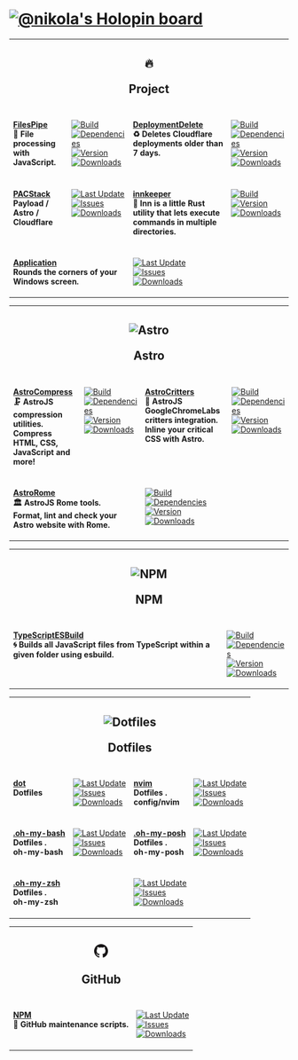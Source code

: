 <h1><a href=https://holopin.io/@nikola target=_blank><img alt="@nikola's Holopin board" src="https://holopin.io/api/user/board?user=nikola"></a></h1><table><tr><td colspan=4><center><h2 align=center>🔥<p>Project</p></h2></center></td></tr><tr><td colspan=1 valign=top><br><a href=https://github.com/NikolaRHristov/FilesPipe target=_blank><b>FilesPipe</b></a><br><b>🧪 File processing with JavaScript.<br/></b><br></td><td colspan=1 valign=top><br><a href=https://github.com/NikolaRHristov/FilesPipe/actions/workflows/Node.yml target=_blank><picture><source media="(prefers-color-scheme: dark)" srcset="https://img.shields.io/github/actions/workflow/status/NikolaRHristov/FilesPipe/Node.yml?branch=main&#38;label=Build&#38;logo=node.js&#38;color=black&#38;labelColor=black&#38;logoColor=white&#38;logoWidth=0"><source media="(prefers-color-scheme: light)" srcset="https://img.shields.io/github/actions/workflow/status/NikolaRHristov/FilesPipe/Node.yml?branch=main&#38;label=Build&#38;logo=node.js&#38;color=white&#38;labelColor=white&#38;logoColor=black&#38;logoWidth=0"><img alt=Build src="https://img.shields.io/github/actions/workflow/status/NikolaRHristov/FilesPipe/Node.yml?branch=main&#38;label=Build&#38;logo=node.js&#38;color=black&#38;labelColor=black&#38;logoColor=white&#38;logoWidth=0" title=Build></picture></a><br><a href="https://npmjs.org/files-pipe?activeTab=dependencies" target=_blank><picture><source media="(prefers-color-scheme: dark)" srcset="https://img.shields.io/librariesio/release/npm/files-pipe?logo=dependabot&#38;label=&#38;color=black&#38;labelColor=black&#38;logoColor=white&#38;logoWidth=0"><source media="(prefers-color-scheme: light)" srcset="https://img.shields.io/librariesio/release/npm/files-pipe?logo=dependabot&#38;label=&#38;color=white&#38;labelColor=white&#38;logoColor=black&#38;logoWidth=0"><img alt=Dependencies src="https://img.shields.io/librariesio/release/npm/files-pipe?logo=dependabot&#38;label=&#38;color=black&#38;labelColor=black&#38;logoColor=white&#38;logoWidth=0" title=Dependencies></picture></a><br><a href=https://npmjs.org/files-pipe target=_blank><picture><source media="(prefers-color-scheme: dark)" srcset="https://img.shields.io/npm/v/files-pipe?label=Version&#38;logo=npm&#38;color=black&#38;labelColor=black&#38;logoColor=white&#38;logoWidth=0"><source media="(prefers-color-scheme: light)" srcset="https://img.shields.io/npm/v/files-pipe?label=Version&#38;logo=npm&#38;color=white&#38;labelColor=white&#38;logoColor=black&#38;logoWidth=0"><img alt=Version src="https://img.shields.io/npm/v/files-pipe?label=Version&#38;logo=npm&#38;color=black&#38;labelColor=black&#38;logoColor=white&#38;logoWidth=0" title=Version></picture></a><br><a href=https://npmjs.org/files-pipe target=_blank><picture><source media="(prefers-color-scheme: dark)" srcset="https://img.shields.io/npm/dt/files-pipe?label=Downloads&#38;logo=npm&#38;color=black&#38;labelColor=black&#38;logoColor=white&#38;logoWidth=0"><source media="(prefers-color-scheme: light)" srcset="https://img.shields.io/npm/dt/files-pipe?label=Downloads&#38;logo=npm&#38;color=white&#38;labelColor=white&#38;logoColor=black&#38;logoWidth=0"><img alt=Downloads src="https://img.shields.io/npm/dt/files-pipe?label=Downloads&#38;logo=npm&#38;color=black&#38;labelColor=black&#38;logoColor=white&#38;logoWidth=0" title=Downloads></picture></a><br><br></td><td colspan=1 valign=top><br><a href=https://github.com/NikolaRHristov/DeploymentDelete target=_blank><b>DeploymentDelete</b></a><br><b>♻️ Deletes Cloudflare deployments older than 7 days.<br/></b><br></td><td colspan=1 valign=top><br><a href=https://github.com/NikolaRHristov/DeploymentDelete/actions/workflows/Node.yml target=_blank><picture><source media="(prefers-color-scheme: dark)" srcset="https://img.shields.io/github/actions/workflow/status/NikolaRHristov/DeploymentDelete/Node.yml?branch=main&#38;label=Build&#38;logo=node.js&#38;color=black&#38;labelColor=black&#38;logoColor=white&#38;logoWidth=0"><source media="(prefers-color-scheme: light)" srcset="https://img.shields.io/github/actions/workflow/status/NikolaRHristov/DeploymentDelete/Node.yml?branch=main&#38;label=Build&#38;logo=node.js&#38;color=white&#38;labelColor=white&#38;logoColor=black&#38;logoWidth=0"><img alt=Build src="https://img.shields.io/github/actions/workflow/status/NikolaRHristov/DeploymentDelete/Node.yml?branch=main&#38;label=Build&#38;logo=node.js&#38;color=black&#38;labelColor=black&#38;logoColor=white&#38;logoWidth=0" title=Build></picture></a><br><a href="https://npmjs.org/deploymentdelete?activeTab=dependencies" target=_blank><picture><source media="(prefers-color-scheme: dark)" srcset="https://img.shields.io/librariesio/release/npm/deploymentdelete?logo=dependabot&#38;label=&#38;color=black&#38;labelColor=black&#38;logoColor=white&#38;logoWidth=0"><source media="(prefers-color-scheme: light)" srcset="https://img.shields.io/librariesio/release/npm/deploymentdelete?logo=dependabot&#38;label=&#38;color=white&#38;labelColor=white&#38;logoColor=black&#38;logoWidth=0"><img alt=Dependencies src="https://img.shields.io/librariesio/release/npm/deploymentdelete?logo=dependabot&#38;label=&#38;color=black&#38;labelColor=black&#38;logoColor=white&#38;logoWidth=0" title=Dependencies></picture></a><br><a href=https://npmjs.org/deploymentdelete target=_blank><picture><source media="(prefers-color-scheme: dark)" srcset="https://img.shields.io/npm/v/deploymentdelete?label=Version&#38;logo=npm&#38;color=black&#38;labelColor=black&#38;logoColor=white&#38;logoWidth=0"><source media="(prefers-color-scheme: light)" srcset="https://img.shields.io/npm/v/deploymentdelete?label=Version&#38;logo=npm&#38;color=white&#38;labelColor=white&#38;logoColor=black&#38;logoWidth=0"><img alt=Version src="https://img.shields.io/npm/v/deploymentdelete?label=Version&#38;logo=npm&#38;color=black&#38;labelColor=black&#38;logoColor=white&#38;logoWidth=0" title=Version></picture></a><br><a href=https://npmjs.org/deploymentdelete target=_blank><picture><source media="(prefers-color-scheme: dark)" srcset="https://img.shields.io/npm/dt/deploymentdelete?label=Downloads&#38;logo=npm&#38;color=black&#38;labelColor=black&#38;logoColor=white&#38;logoWidth=0"><source media="(prefers-color-scheme: light)" srcset="https://img.shields.io/npm/dt/deploymentdelete?label=Downloads&#38;logo=npm&#38;color=white&#38;labelColor=white&#38;logoColor=black&#38;logoWidth=0"><img alt=Downloads src="https://img.shields.io/npm/dt/deploymentdelete?label=Downloads&#38;logo=npm&#38;color=black&#38;labelColor=black&#38;logoColor=white&#38;logoWidth=0" title=Downloads></picture></a><br><br></td></tr><tr><td colspan=1 valign=top><br><a href=https://github.com/AstroStarter/PACStack target=_blank><b>PACStack</b></a><br><b>Payload / Astro / Cloudflare</b><br></td><td colspan=1 valign=top><br><a href=https://github.com/AstroStarter/PACStack target=_blank><picture><source media="(prefers-color-scheme: dark)" srcset="https://img.shields.io/github/last-commit/AstroStarter/PACStack?label=Last%20Updated&#38;color=black&#38;labelColor=black&#38;logoColor=white&#38;logoWidth=0"><source media="(prefers-color-scheme: light)" srcset="https://img.shields.io/github/last-commit/AstroStarter/PACStack?label=Last%20Updated&#38;color=white&#38;labelColor=white&#38;logoColor=black&#38;logoWidth=0"><img alt="Last Update" src="https://img.shields.io/github/last-commit/AstroStarter/PACStack?label=Last%20Updated&#38;color=black&#38;labelColor=black&#38;logoColor=white&#38;logoWidth=0" title="Last Update"></picture></a><br><a href=https://github.com/AstroStarter/PACStack target=_blank><picture><source media="(prefers-color-scheme: dark)" srcset="https://img.shields.io/github/issues/AstroStarter/PACStack?label=Issues&#38;color=black&#38;labelColor=black&#38;logoColor=white&#38;logoWidth=0"><source media="(prefers-color-scheme: light)" srcset="https://img.shields.io/github/issues/AstroStarter/PACStack?label=Issues&#38;color=white&#38;labelColor=white&#38;logoColor=black&#38;logoWidth=0"><img alt=Issues src="https://img.shields.io/github/issues/AstroStarter/PACStack?label=Issues&#38;color=black&#38;labelColor=black&#38;logoColor=white&#38;logoWidth=0" title=Issues></picture></a><br><a href=https://github.com/AstroStarter/PACStack target=_blank><picture><source media="(prefers-color-scheme: dark)" srcset="https://img.shields.io/github/downloads/AstroStarter/PACStack/total?label=Downloads&#38;color=black&#38;labelColor=black&#38;logoColor=white&#38;logoWidth=0"><source media="(prefers-color-scheme: light)" srcset="https://img.shields.io/github/downloads/AstroStarter/PACStack/total?label=Downloads&#38;color=white&#38;labelColor=white&#38;logoColor=black&#38;logoWidth=0"><img alt=Downloads src="https://img.shields.io/github/downloads/AstroStarter/PACStack/total?label=Downloads&#38;color=black&#38;labelColor=black&#38;logoColor=white&#38;logoWidth=0" title=Downloads></picture></a><br><br></td><td colspan=1 valign=top><br><a href=https://github.com/Lightrix/innkeeper.git target=_blank><b>innkeeper</b></a><br><b>🍺 Inn is a little Rust utility that lets execute commands in multiple directories.<br/></b><br></td><td colspan=1 valign=top><br><a href=https://github.com/Lightrix/innkeeper/actions/workflows/Rust.yml target=_blank><picture><source media="(prefers-color-scheme: dark)" srcset="https://img.shields.io/github/actions/workflow/status/Lightrix/innkeeper/Rust.yml?branch=main&#38;label=Build&#38;color=black&#38;labelColor=black&#38;logoColor=white&#38;logoWidth=0"><source media="(prefers-color-scheme: light)" srcset="https://img.shields.io/github/actions/workflow/status/Lightrix/innkeeper/Rust.yml?branch=main&#38;label=Build&#38;color=white&#38;labelColor=white&#38;logoColor=black&#38;logoWidth=0"><img alt=Build src="https://img.shields.io/github/actions/workflow/status/Lightrix/innkeeper/Rust.yml?branch=main&#38;label=Build&#38;color=black&#38;labelColor=black&#38;logoColor=white&#38;logoWidth=0" title=Build></picture></a><br><a href=https://crates.io/innkeeper target=_blank><picture><source media="(prefers-color-scheme: dark)" srcset="https://img.shields.io/crates/v/innkeeper?label=Version&#38;color=black&#38;labelColor=black&#38;logoColor=white&#38;logoWidth=0"><source media="(prefers-color-scheme: light)" srcset="https://img.shields.io/crates/v/innkeeper?label=Version&#38;color=white&#38;labelColor=white&#38;logoColor=black&#38;logoWidth=0"><img alt=Version src="https://img.shields.io/crates/v/innkeeper?label=Version&#38;color=black&#38;labelColor=black&#38;logoColor=white&#38;logoWidth=0" title=Version></picture></a><br><a href=https://crates.io/innkeeper target=_blank><picture><source media="(prefers-color-scheme: dark)" srcset="https://img.shields.io/crates/d/innkeeper?label=Downloads&#38;color=black&#38;labelColor=black&#38;logoColor=white&#38;logoWidth=0"><source media="(prefers-color-scheme: light)" srcset="https://img.shields.io/crates/d/innkeeper?label=Downloads&#38;color=white&#38;labelColor=white&#38;logoColor=black&#38;logoWidth=0"><img alt=Downloads src="https://img.shields.io/crates/d/innkeeper?label=Downloads&#38;color=black&#38;labelColor=black&#38;logoColor=white&#38;logoWidth=0" title=Downloads></picture></a><br><br></td></tr><tr><td colspan=2 valign=top><br><a href=https://github.com/RoundedCorners/Application target=_blank><b>Application</b></a><br><b>Rounds the corners of your Windows screen.<br/></b><br></td><td colspan=2 valign=top><br><a href=https://github.com/RoundedCorners/Application target=_blank><picture><source media="(prefers-color-scheme: dark)" srcset="https://img.shields.io/github/last-commit/RoundedCorners/Application?label=Last%20Updated&#38;color=black&#38;labelColor=black&#38;logoColor=white&#38;logoWidth=0"><source media="(prefers-color-scheme: light)" srcset="https://img.shields.io/github/last-commit/RoundedCorners/Application?label=Last%20Updated&#38;color=white&#38;labelColor=white&#38;logoColor=black&#38;logoWidth=0"><img alt="Last Update" src="https://img.shields.io/github/last-commit/RoundedCorners/Application?label=Last%20Updated&#38;color=black&#38;labelColor=black&#38;logoColor=white&#38;logoWidth=0" title="Last Update"></picture></a><br><a href=https://github.com/RoundedCorners/Application target=_blank><picture><source media="(prefers-color-scheme: dark)" srcset="https://img.shields.io/github/issues/RoundedCorners/Application?label=Issues&#38;color=black&#38;labelColor=black&#38;logoColor=white&#38;logoWidth=0"><source media="(prefers-color-scheme: light)" srcset="https://img.shields.io/github/issues/RoundedCorners/Application?label=Issues&#38;color=white&#38;labelColor=white&#38;logoColor=black&#38;logoWidth=0"><img alt=Issues src="https://img.shields.io/github/issues/RoundedCorners/Application?label=Issues&#38;color=black&#38;labelColor=black&#38;logoColor=white&#38;logoWidth=0" title=Issues></picture></a><br><a href=https://github.com/RoundedCorners/Application target=_blank><picture><source media="(prefers-color-scheme: dark)" srcset="https://img.shields.io/github/downloads/RoundedCorners/Application/total?label=Downloads&#38;color=black&#38;labelColor=black&#38;logoColor=white&#38;logoWidth=0"><source media="(prefers-color-scheme: light)" srcset="https://img.shields.io/github/downloads/RoundedCorners/Application/total?label=Downloads&#38;color=white&#38;labelColor=white&#38;logoColor=black&#38;logoWidth=0"><img alt=Downloads src="https://img.shields.io/github/downloads/RoundedCorners/Application/total?label=Downloads&#38;color=black&#38;labelColor=black&#38;logoColor=white&#38;logoWidth=0" title=Downloads></picture></a><br><br></td></tr></table><table><tr><td colspan=4><center><h2 align=center><picture><source media="(prefers-color-scheme: dark)" srcset=https://raw.githubusercontent.com/astro-community/AstroCompress/main/.github/Image/DarkAstro.svg><source media="(prefers-color-scheme: light)" srcset=https://raw.githubusercontent.com/astro-community/AstroCompress/main/.github/Image/LightAstro.svg><img alt=Astro src=https://raw.githubusercontent.com/astro-community/AstroCompress/main/.github/Image/LightAstro.svg width=25></picture><p>Astro</p></h2></center></td></tr><tr><td colspan=1 valign=top><br><a href=https://github.com/astro-community/AstroCompress target=_blank><b>AstroCompress</b></a><br><b>🗜️ AstroJS compression utilities.<br/>Compress HTML, CSS, JavaScript and more!<br/></b><br></td><td colspan=1 valign=top><br><a href=https://github.com/astro-community/AstroCompress/actions/workflows/Node.yml target=_blank><picture><source media="(prefers-color-scheme: dark)" srcset="https://img.shields.io/github/actions/workflow/status/astro-community/AstroCompress/Node.yml?branch=main&#38;label=Build&#38;logo=node.js&#38;color=black&#38;labelColor=black&#38;logoColor=white&#38;logoWidth=0"><source media="(prefers-color-scheme: light)" srcset="https://img.shields.io/github/actions/workflow/status/astro-community/AstroCompress/Node.yml?branch=main&#38;label=Build&#38;logo=node.js&#38;color=white&#38;labelColor=white&#38;logoColor=black&#38;logoWidth=0"><img alt=Build src="https://img.shields.io/github/actions/workflow/status/astro-community/AstroCompress/Node.yml?branch=main&#38;label=Build&#38;logo=node.js&#38;color=black&#38;labelColor=black&#38;logoColor=white&#38;logoWidth=0" title=Build></picture></a><br><a href="https://npmjs.org/astro-compress?activeTab=dependencies" target=_blank><picture><source media="(prefers-color-scheme: dark)" srcset="https://img.shields.io/librariesio/release/npm/astro-compress?logo=dependabot&#38;label=&#38;color=black&#38;labelColor=black&#38;logoColor=white&#38;logoWidth=0"><source media="(prefers-color-scheme: light)" srcset="https://img.shields.io/librariesio/release/npm/astro-compress?logo=dependabot&#38;label=&#38;color=white&#38;labelColor=white&#38;logoColor=black&#38;logoWidth=0"><img alt=Dependencies src="https://img.shields.io/librariesio/release/npm/astro-compress?logo=dependabot&#38;label=&#38;color=black&#38;labelColor=black&#38;logoColor=white&#38;logoWidth=0" title=Dependencies></picture></a><br><a href=https://npmjs.org/astro-compress target=_blank><picture><source media="(prefers-color-scheme: dark)" srcset="https://img.shields.io/npm/v/astro-compress?label=Version&#38;logo=npm&#38;color=black&#38;labelColor=black&#38;logoColor=white&#38;logoWidth=0"><source media="(prefers-color-scheme: light)" srcset="https://img.shields.io/npm/v/astro-compress?label=Version&#38;logo=npm&#38;color=white&#38;labelColor=white&#38;logoColor=black&#38;logoWidth=0"><img alt=Version src="https://img.shields.io/npm/v/astro-compress?label=Version&#38;logo=npm&#38;color=black&#38;labelColor=black&#38;logoColor=white&#38;logoWidth=0" title=Version></picture></a><br><a href=https://npmjs.org/astro-compress target=_blank><picture><source media="(prefers-color-scheme: dark)" srcset="https://img.shields.io/npm/dt/astro-compress?label=Downloads&#38;logo=npm&#38;color=black&#38;labelColor=black&#38;logoColor=white&#38;logoWidth=0"><source media="(prefers-color-scheme: light)" srcset="https://img.shields.io/npm/dt/astro-compress?label=Downloads&#38;logo=npm&#38;color=white&#38;labelColor=white&#38;logoColor=black&#38;logoWidth=0"><img alt=Downloads src="https://img.shields.io/npm/dt/astro-compress?label=Downloads&#38;logo=npm&#38;color=black&#38;labelColor=black&#38;logoColor=white&#38;logoWidth=0" title=Downloads></picture></a><br><br></td><td colspan=1 valign=top><br><a href=https://github.com/astro-community/AstroCritters target=_blank><b>AstroCritters</b></a><br><b>🦔 AstroJS GoogleChromeLabs critters integration.<br/>Inline your critical CSS with Astro.<br/></b><br></td><td colspan=1 valign=top><br><a href=https://github.com/astro-community/AstroCritters/actions/workflows/Node.yml target=_blank><picture><source media="(prefers-color-scheme: dark)" srcset="https://img.shields.io/github/actions/workflow/status/astro-community/AstroCritters/Node.yml?branch=main&#38;label=Build&#38;logo=node.js&#38;color=black&#38;labelColor=black&#38;logoColor=white&#38;logoWidth=0"><source media="(prefers-color-scheme: light)" srcset="https://img.shields.io/github/actions/workflow/status/astro-community/AstroCritters/Node.yml?branch=main&#38;label=Build&#38;logo=node.js&#38;color=white&#38;labelColor=white&#38;logoColor=black&#38;logoWidth=0"><img alt=Build src="https://img.shields.io/github/actions/workflow/status/astro-community/AstroCritters/Node.yml?branch=main&#38;label=Build&#38;logo=node.js&#38;color=black&#38;labelColor=black&#38;logoColor=white&#38;logoWidth=0" title=Build></picture></a><br><a href="https://npmjs.org/astro-critters?activeTab=dependencies" target=_blank><picture><source media="(prefers-color-scheme: dark)" srcset="https://img.shields.io/librariesio/release/npm/astro-critters?logo=dependabot&#38;label=&#38;color=black&#38;labelColor=black&#38;logoColor=white&#38;logoWidth=0"><source media="(prefers-color-scheme: light)" srcset="https://img.shields.io/librariesio/release/npm/astro-critters?logo=dependabot&#38;label=&#38;color=white&#38;labelColor=white&#38;logoColor=black&#38;logoWidth=0"><img alt=Dependencies src="https://img.shields.io/librariesio/release/npm/astro-critters?logo=dependabot&#38;label=&#38;color=black&#38;labelColor=black&#38;logoColor=white&#38;logoWidth=0" title=Dependencies></picture></a><br><a href=https://npmjs.org/astro-critters target=_blank><picture><source media="(prefers-color-scheme: dark)" srcset="https://img.shields.io/npm/v/astro-critters?label=Version&#38;logo=npm&#38;color=black&#38;labelColor=black&#38;logoColor=white&#38;logoWidth=0"><source media="(prefers-color-scheme: light)" srcset="https://img.shields.io/npm/v/astro-critters?label=Version&#38;logo=npm&#38;color=white&#38;labelColor=white&#38;logoColor=black&#38;logoWidth=0"><img alt=Version src="https://img.shields.io/npm/v/astro-critters?label=Version&#38;logo=npm&#38;color=black&#38;labelColor=black&#38;logoColor=white&#38;logoWidth=0" title=Version></picture></a><br><a href=https://npmjs.org/astro-critters target=_blank><picture><source media="(prefers-color-scheme: dark)" srcset="https://img.shields.io/npm/dt/astro-critters?label=Downloads&#38;logo=npm&#38;color=black&#38;labelColor=black&#38;logoColor=white&#38;logoWidth=0"><source media="(prefers-color-scheme: light)" srcset="https://img.shields.io/npm/dt/astro-critters?label=Downloads&#38;logo=npm&#38;color=white&#38;labelColor=white&#38;logoColor=black&#38;logoWidth=0"><img alt=Downloads src="https://img.shields.io/npm/dt/astro-critters?label=Downloads&#38;logo=npm&#38;color=black&#38;labelColor=black&#38;logoColor=white&#38;logoWidth=0" title=Downloads></picture></a><br><br></td></tr><tr><td colspan=2 valign=top><br><a href=https://github.com/astro-community/AstroRome target=_blank><b>AstroRome</b></a><br><b>🏛️ AstroJS Rome tools.<br/>Format, lint and check your Astro website with Rome.<br/></b><br></td><td colspan=2 valign=top><br><a href=https://github.com/astro-community/AstroRome/actions/workflows/Node.yml target=_blank><picture><source media="(prefers-color-scheme: dark)" srcset="https://img.shields.io/github/actions/workflow/status/astro-community/AstroRome/Node.yml?branch=main&#38;label=Build&#38;logo=node.js&#38;color=black&#38;labelColor=black&#38;logoColor=white&#38;logoWidth=0"><source media="(prefers-color-scheme: light)" srcset="https://img.shields.io/github/actions/workflow/status/astro-community/AstroRome/Node.yml?branch=main&#38;label=Build&#38;logo=node.js&#38;color=white&#38;labelColor=white&#38;logoColor=black&#38;logoWidth=0"><img alt=Build src="https://img.shields.io/github/actions/workflow/status/astro-community/AstroRome/Node.yml?branch=main&#38;label=Build&#38;logo=node.js&#38;color=black&#38;labelColor=black&#38;logoColor=white&#38;logoWidth=0" title=Build></picture></a><br><a href="https://npmjs.org/astro-rome?activeTab=dependencies" target=_blank><picture><source media="(prefers-color-scheme: dark)" srcset="https://img.shields.io/librariesio/release/npm/astro-rome?logo=dependabot&#38;label=&#38;color=black&#38;labelColor=black&#38;logoColor=white&#38;logoWidth=0"><source media="(prefers-color-scheme: light)" srcset="https://img.shields.io/librariesio/release/npm/astro-rome?logo=dependabot&#38;label=&#38;color=white&#38;labelColor=white&#38;logoColor=black&#38;logoWidth=0"><img alt=Dependencies src="https://img.shields.io/librariesio/release/npm/astro-rome?logo=dependabot&#38;label=&#38;color=black&#38;labelColor=black&#38;logoColor=white&#38;logoWidth=0" title=Dependencies></picture></a><br><a href=https://npmjs.org/astro-rome target=_blank><picture><source media="(prefers-color-scheme: dark)" srcset="https://img.shields.io/npm/v/astro-rome?label=Version&#38;logo=npm&#38;color=black&#38;labelColor=black&#38;logoColor=white&#38;logoWidth=0"><source media="(prefers-color-scheme: light)" srcset="https://img.shields.io/npm/v/astro-rome?label=Version&#38;logo=npm&#38;color=white&#38;labelColor=white&#38;logoColor=black&#38;logoWidth=0"><img alt=Version src="https://img.shields.io/npm/v/astro-rome?label=Version&#38;logo=npm&#38;color=black&#38;labelColor=black&#38;logoColor=white&#38;logoWidth=0" title=Version></picture></a><br><a href=https://npmjs.org/astro-rome target=_blank><picture><source media="(prefers-color-scheme: dark)" srcset="https://img.shields.io/npm/dt/astro-rome?label=Downloads&#38;logo=npm&#38;color=black&#38;labelColor=black&#38;logoColor=white&#38;logoWidth=0"><source media="(prefers-color-scheme: light)" srcset="https://img.shields.io/npm/dt/astro-rome?label=Downloads&#38;logo=npm&#38;color=white&#38;labelColor=white&#38;logoColor=black&#38;logoWidth=0"><img alt=Downloads src="https://img.shields.io/npm/dt/astro-rome?label=Downloads&#38;logo=npm&#38;color=black&#38;labelColor=black&#38;logoColor=white&#38;logoWidth=0" title=Downloads></picture></a><br><br></td></tr></table><table><tr><td colspan=4><center><h2 align=center><picture><source media="(prefers-color-scheme: dark)" srcset=https://raw.githubusercontent.com/npm/logos/master/npm%20square/n.svg><source media="(prefers-color-scheme: light)" srcset=https://raw.githubusercontent.com/npm/logos/master/npm%20square/n.svg><img alt=NPM src=https://raw.githubusercontent.com/npm/logos/master/npm%20square/n.svg width=22></picture><p>NPM</p></h2></center></td></tr><tr><td colspan=2 valign=top><br><a href=https://github.com/NikolaRHristov/TypeScriptESBuild target=_blank><b>TypeScriptESBuild</b></a><br><b>🌀 Builds all JavaScript files from TypeScript within a given folder using esbuild.<br/></b><br></td><td colspan=2 valign=top><br><a href=https://github.com/NikolaRHristov/TypeScriptESBuild/actions/workflows/Node.yml target=_blank><picture><source media="(prefers-color-scheme: dark)" srcset="https://img.shields.io/github/actions/workflow/status/NikolaRHristov/TypeScriptESBuild/Node.yml?branch=main&#38;label=Build&#38;logo=node.js&#38;color=black&#38;labelColor=black&#38;logoColor=white&#38;logoWidth=0"><source media="(prefers-color-scheme: light)" srcset="https://img.shields.io/github/actions/workflow/status/NikolaRHristov/TypeScriptESBuild/Node.yml?branch=main&#38;label=Build&#38;logo=node.js&#38;color=white&#38;labelColor=white&#38;logoColor=black&#38;logoWidth=0"><img alt=Build src="https://img.shields.io/github/actions/workflow/status/NikolaRHristov/TypeScriptESBuild/Node.yml?branch=main&#38;label=Build&#38;logo=node.js&#38;color=black&#38;labelColor=black&#38;logoColor=white&#38;logoWidth=0" title=Build></picture></a><br><a href="https://npmjs.org/typescript-esbuild?activeTab=dependencies" target=_blank><picture><source media="(prefers-color-scheme: dark)" srcset="https://img.shields.io/librariesio/release/npm/typescript-esbuild?logo=dependabot&#38;label=&#38;color=black&#38;labelColor=black&#38;logoColor=white&#38;logoWidth=0"><source media="(prefers-color-scheme: light)" srcset="https://img.shields.io/librariesio/release/npm/typescript-esbuild?logo=dependabot&#38;label=&#38;color=white&#38;labelColor=white&#38;logoColor=black&#38;logoWidth=0"><img alt=Dependencies src="https://img.shields.io/librariesio/release/npm/typescript-esbuild?logo=dependabot&#38;label=&#38;color=black&#38;labelColor=black&#38;logoColor=white&#38;logoWidth=0" title=Dependencies></picture></a><br><a href=https://npmjs.org/typescript-esbuild target=_blank><picture><source media="(prefers-color-scheme: dark)" srcset="https://img.shields.io/npm/v/typescript-esbuild?label=Version&#38;logo=npm&#38;color=black&#38;labelColor=black&#38;logoColor=white&#38;logoWidth=0"><source media="(prefers-color-scheme: light)" srcset="https://img.shields.io/npm/v/typescript-esbuild?label=Version&#38;logo=npm&#38;color=white&#38;labelColor=white&#38;logoColor=black&#38;logoWidth=0"><img alt=Version src="https://img.shields.io/npm/v/typescript-esbuild?label=Version&#38;logo=npm&#38;color=black&#38;labelColor=black&#38;logoColor=white&#38;logoWidth=0" title=Version></picture></a><br><a href=https://npmjs.org/typescript-esbuild target=_blank><picture><source media="(prefers-color-scheme: dark)" srcset="https://img.shields.io/npm/dt/typescript-esbuild?label=Downloads&#38;logo=npm&#38;color=black&#38;labelColor=black&#38;logoColor=white&#38;logoWidth=0"><source media="(prefers-color-scheme: light)" srcset="https://img.shields.io/npm/dt/typescript-esbuild?label=Downloads&#38;logo=npm&#38;color=white&#38;labelColor=white&#38;logoColor=black&#38;logoWidth=0"><img alt=Downloads src="https://img.shields.io/npm/dt/typescript-esbuild?label=Downloads&#38;logo=npm&#38;color=black&#38;labelColor=black&#38;logoColor=white&#38;logoWidth=0" title=Downloads></picture></a><br><br></td></tr></table><table><tr><td colspan=4><center><h2 align=center><img alt=Dotfiles src=https://raw.githubusercontent.com/jglovier/dotfiles-logo/master/dotfiles-logo-icon.png width=16><p>Dotfiles</p></h2></center></td></tr><tr><td colspan=1 valign=top><br><a href=https://github.com/NikolaRHristov/dot target=_blank><b>dot</b></a><br><b>Dotfiles</b><br></td><td colspan=1 valign=top><br><a href=https://github.com/NikolaRHristov/dot target=_blank><picture><source media="(prefers-color-scheme: dark)" srcset="https://img.shields.io/github/last-commit/NikolaRHristov/dot?label=Last%20Updated&#38;color=black&#38;labelColor=black&#38;logoColor=white&#38;logoWidth=0"><source media="(prefers-color-scheme: light)" srcset="https://img.shields.io/github/last-commit/NikolaRHristov/dot?label=Last%20Updated&#38;color=white&#38;labelColor=white&#38;logoColor=black&#38;logoWidth=0"><img alt="Last Update" src="https://img.shields.io/github/last-commit/NikolaRHristov/dot?label=Last%20Updated&#38;color=black&#38;labelColor=black&#38;logoColor=white&#38;logoWidth=0" title="Last Update"></picture></a><br><a href=https://github.com/NikolaRHristov/dot target=_blank><picture><source media="(prefers-color-scheme: dark)" srcset="https://img.shields.io/github/issues/NikolaRHristov/dot?label=Issues&#38;color=black&#38;labelColor=black&#38;logoColor=white&#38;logoWidth=0"><source media="(prefers-color-scheme: light)" srcset="https://img.shields.io/github/issues/NikolaRHristov/dot?label=Issues&#38;color=white&#38;labelColor=white&#38;logoColor=black&#38;logoWidth=0"><img alt=Issues src="https://img.shields.io/github/issues/NikolaRHristov/dot?label=Issues&#38;color=black&#38;labelColor=black&#38;logoColor=white&#38;logoWidth=0" title=Issues></picture></a><br><a href=https://github.com/NikolaRHristov/dot target=_blank><picture><source media="(prefers-color-scheme: dark)" srcset="https://img.shields.io/github/downloads/NikolaRHristov/dot/total?label=Downloads&#38;color=black&#38;labelColor=black&#38;logoColor=white&#38;logoWidth=0"><source media="(prefers-color-scheme: light)" srcset="https://img.shields.io/github/downloads/NikolaRHristov/dot/total?label=Downloads&#38;color=white&#38;labelColor=white&#38;logoColor=black&#38;logoWidth=0"><img alt=Downloads src="https://img.shields.io/github/downloads/NikolaRHristov/dot/total?label=Downloads&#38;color=black&#38;labelColor=black&#38;logoColor=white&#38;logoWidth=0" title=Downloads></picture></a><br><br></td><td colspan=1 valign=top><br><a href=https://github.com/NikolaRHristov/nvim target=_blank><b>nvim</b></a><br><b>Dotfiles .<br/>config/nvim</b><br></td><td colspan=1 valign=top><br><a href=https://github.com/NikolaRHristov/nvim target=_blank><picture><source media="(prefers-color-scheme: dark)" srcset="https://img.shields.io/github/last-commit/NikolaRHristov/nvim?label=Last%20Updated&#38;color=black&#38;labelColor=black&#38;logoColor=white&#38;logoWidth=0"><source media="(prefers-color-scheme: light)" srcset="https://img.shields.io/github/last-commit/NikolaRHristov/nvim?label=Last%20Updated&#38;color=white&#38;labelColor=white&#38;logoColor=black&#38;logoWidth=0"><img alt="Last Update" src="https://img.shields.io/github/last-commit/NikolaRHristov/nvim?label=Last%20Updated&#38;color=black&#38;labelColor=black&#38;logoColor=white&#38;logoWidth=0" title="Last Update"></picture></a><br><a href=https://github.com/NikolaRHristov/nvim target=_blank><picture><source media="(prefers-color-scheme: dark)" srcset="https://img.shields.io/github/issues/NikolaRHristov/nvim?label=Issues&#38;color=black&#38;labelColor=black&#38;logoColor=white&#38;logoWidth=0"><source media="(prefers-color-scheme: light)" srcset="https://img.shields.io/github/issues/NikolaRHristov/nvim?label=Issues&#38;color=white&#38;labelColor=white&#38;logoColor=black&#38;logoWidth=0"><img alt=Issues src="https://img.shields.io/github/issues/NikolaRHristov/nvim?label=Issues&#38;color=black&#38;labelColor=black&#38;logoColor=white&#38;logoWidth=0" title=Issues></picture></a><br><a href=https://github.com/NikolaRHristov/nvim target=_blank><picture><source media="(prefers-color-scheme: dark)" srcset="https://img.shields.io/github/downloads/NikolaRHristov/nvim/total?label=Downloads&#38;color=black&#38;labelColor=black&#38;logoColor=white&#38;logoWidth=0"><source media="(prefers-color-scheme: light)" srcset="https://img.shields.io/github/downloads/NikolaRHristov/nvim/total?label=Downloads&#38;color=white&#38;labelColor=white&#38;logoColor=black&#38;logoWidth=0"><img alt=Downloads src="https://img.shields.io/github/downloads/NikolaRHristov/nvim/total?label=Downloads&#38;color=black&#38;labelColor=black&#38;logoColor=white&#38;logoWidth=0" title=Downloads></picture></a><br><br></td></tr><tr><td colspan=1 valign=top><br><a href=https://github.com/NikolaRHristov/.oh-my-bash target=_blank><b>.oh-my-bash</b></a><br><b>Dotfiles .<br/>oh-my-bash</b><br></td><td colspan=1 valign=top><br><a href=https://github.com/NikolaRHristov/.oh-my-bash target=_blank><picture><source media="(prefers-color-scheme: dark)" srcset="https://img.shields.io/github/last-commit/NikolaRHristov/.oh-my-bash?label=Last%20Updated&#38;color=black&#38;labelColor=black&#38;logoColor=white&#38;logoWidth=0"><source media="(prefers-color-scheme: light)" srcset="https://img.shields.io/github/last-commit/NikolaRHristov/.oh-my-bash?label=Last%20Updated&#38;color=white&#38;labelColor=white&#38;logoColor=black&#38;logoWidth=0"><img alt="Last Update" src="https://img.shields.io/github/last-commit/NikolaRHristov/.oh-my-bash?label=Last%20Updated&#38;color=black&#38;labelColor=black&#38;logoColor=white&#38;logoWidth=0" title="Last Update"></picture></a><br><a href=https://github.com/NikolaRHristov/.oh-my-bash target=_blank><picture><source media="(prefers-color-scheme: dark)" srcset="https://img.shields.io/github/issues/NikolaRHristov/.oh-my-bash?label=Issues&#38;color=black&#38;labelColor=black&#38;logoColor=white&#38;logoWidth=0"><source media="(prefers-color-scheme: light)" srcset="https://img.shields.io/github/issues/NikolaRHristov/.oh-my-bash?label=Issues&#38;color=white&#38;labelColor=white&#38;logoColor=black&#38;logoWidth=0"><img alt=Issues src="https://img.shields.io/github/issues/NikolaRHristov/.oh-my-bash?label=Issues&#38;color=black&#38;labelColor=black&#38;logoColor=white&#38;logoWidth=0" title=Issues></picture></a><br><a href=https://github.com/NikolaRHristov/.oh-my-bash target=_blank><picture><source media="(prefers-color-scheme: dark)" srcset="https://img.shields.io/github/downloads/NikolaRHristov/.oh-my-bash/total?label=Downloads&#38;color=black&#38;labelColor=black&#38;logoColor=white&#38;logoWidth=0"><source media="(prefers-color-scheme: light)" srcset="https://img.shields.io/github/downloads/NikolaRHristov/.oh-my-bash/total?label=Downloads&#38;color=white&#38;labelColor=white&#38;logoColor=black&#38;logoWidth=0"><img alt=Downloads src="https://img.shields.io/github/downloads/NikolaRHristov/.oh-my-bash/total?label=Downloads&#38;color=black&#38;labelColor=black&#38;logoColor=white&#38;logoWidth=0" title=Downloads></picture></a><br><br></td><td colspan=1 valign=top><br><a href=https://github.com/NikolaRHristov/.oh-my-posh target=_blank><b>.oh-my-posh</b></a><br><b>Dotfiles .<br/>oh-my-posh</b><br></td><td colspan=1 valign=top><br><a href=https://github.com/NikolaRHristov/.oh-my-posh target=_blank><picture><source media="(prefers-color-scheme: dark)" srcset="https://img.shields.io/github/last-commit/NikolaRHristov/.oh-my-posh?label=Last%20Updated&#38;color=black&#38;labelColor=black&#38;logoColor=white&#38;logoWidth=0"><source media="(prefers-color-scheme: light)" srcset="https://img.shields.io/github/last-commit/NikolaRHristov/.oh-my-posh?label=Last%20Updated&#38;color=white&#38;labelColor=white&#38;logoColor=black&#38;logoWidth=0"><img alt="Last Update" src="https://img.shields.io/github/last-commit/NikolaRHristov/.oh-my-posh?label=Last%20Updated&#38;color=black&#38;labelColor=black&#38;logoColor=white&#38;logoWidth=0" title="Last Update"></picture></a><br><a href=https://github.com/NikolaRHristov/.oh-my-posh target=_blank><picture><source media="(prefers-color-scheme: dark)" srcset="https://img.shields.io/github/issues/NikolaRHristov/.oh-my-posh?label=Issues&#38;color=black&#38;labelColor=black&#38;logoColor=white&#38;logoWidth=0"><source media="(prefers-color-scheme: light)" srcset="https://img.shields.io/github/issues/NikolaRHristov/.oh-my-posh?label=Issues&#38;color=white&#38;labelColor=white&#38;logoColor=black&#38;logoWidth=0"><img alt=Issues src="https://img.shields.io/github/issues/NikolaRHristov/.oh-my-posh?label=Issues&#38;color=black&#38;labelColor=black&#38;logoColor=white&#38;logoWidth=0" title=Issues></picture></a><br><a href=https://github.com/NikolaRHristov/.oh-my-posh target=_blank><picture><source media="(prefers-color-scheme: dark)" srcset="https://img.shields.io/github/downloads/NikolaRHristov/.oh-my-posh/total?label=Downloads&#38;color=black&#38;labelColor=black&#38;logoColor=white&#38;logoWidth=0"><source media="(prefers-color-scheme: light)" srcset="https://img.shields.io/github/downloads/NikolaRHristov/.oh-my-posh/total?label=Downloads&#38;color=white&#38;labelColor=white&#38;logoColor=black&#38;logoWidth=0"><img alt=Downloads src="https://img.shields.io/github/downloads/NikolaRHristov/.oh-my-posh/total?label=Downloads&#38;color=black&#38;labelColor=black&#38;logoColor=white&#38;logoWidth=0" title=Downloads></picture></a><br><br></td></tr><tr><td colspan=2 valign=top><br><a href=https://github.com/NikolaRHristov/.oh-my-zsh target=_blank><b>.oh-my-zsh</b></a><br><b>Dotfiles .<br/>oh-my-zsh</b><br></td><td colspan=2 valign=top><br><a href=https://github.com/NikolaRHristov/.oh-my-zsh target=_blank><picture><source media="(prefers-color-scheme: dark)" srcset="https://img.shields.io/github/last-commit/NikolaRHristov/.oh-my-zsh?label=Last%20Updated&#38;color=black&#38;labelColor=black&#38;logoColor=white&#38;logoWidth=0"><source media="(prefers-color-scheme: light)" srcset="https://img.shields.io/github/last-commit/NikolaRHristov/.oh-my-zsh?label=Last%20Updated&#38;color=white&#38;labelColor=white&#38;logoColor=black&#38;logoWidth=0"><img alt="Last Update" src="https://img.shields.io/github/last-commit/NikolaRHristov/.oh-my-zsh?label=Last%20Updated&#38;color=black&#38;labelColor=black&#38;logoColor=white&#38;logoWidth=0" title="Last Update"></picture></a><br><a href=https://github.com/NikolaRHristov/.oh-my-zsh target=_blank><picture><source media="(prefers-color-scheme: dark)" srcset="https://img.shields.io/github/issues/NikolaRHristov/.oh-my-zsh?label=Issues&#38;color=black&#38;labelColor=black&#38;logoColor=white&#38;logoWidth=0"><source media="(prefers-color-scheme: light)" srcset="https://img.shields.io/github/issues/NikolaRHristov/.oh-my-zsh?label=Issues&#38;color=white&#38;labelColor=white&#38;logoColor=black&#38;logoWidth=0"><img alt=Issues src="https://img.shields.io/github/issues/NikolaRHristov/.oh-my-zsh?label=Issues&#38;color=black&#38;labelColor=black&#38;logoColor=white&#38;logoWidth=0" title=Issues></picture></a><br><a href=https://github.com/NikolaRHristov/.oh-my-zsh target=_blank><picture><source media="(prefers-color-scheme: dark)" srcset="https://img.shields.io/github/downloads/NikolaRHristov/.oh-my-zsh/total?label=Downloads&#38;color=black&#38;labelColor=black&#38;logoColor=white&#38;logoWidth=0"><source media="(prefers-color-scheme: light)" srcset="https://img.shields.io/github/downloads/NikolaRHristov/.oh-my-zsh/total?label=Downloads&#38;color=white&#38;labelColor=white&#38;logoColor=black&#38;logoWidth=0"><img alt=Downloads src="https://img.shields.io/github/downloads/NikolaRHristov/.oh-my-zsh/total?label=Downloads&#38;color=black&#38;labelColor=black&#38;logoColor=white&#38;logoWidth=0" title=Downloads></picture></a><br><br></td></tr></table><table><tr><td colspan=4><center><h2 align=center><picture><source media="(prefers-color-scheme: dark)" srcset=https://raw.githubusercontent.com/NikolaRHristov/NikolaRHristov/main/.github/Image/GitHub-Mark-Light-32px.png><source media="(prefers-color-scheme: light)" srcset=https://raw.githubusercontent.com/NikolaRHristov/NikolaRHristov/main/.github/Image/GitHub-Mark-32px.png><img alt=GitHub src=https://raw.githubusercontent.com/NikolaRHristov/NikolaRHristov/main/.github/Image/GitHub-Mark-32px.png width=25></picture><p>GitHub</p></h2></center></td></tr><tr><td colspan=2 valign=top><br><a href=https://github.com/YesMaintenance/NPM target=_blank><b>NPM</b></a><br><b>🔧 GitHub maintenance scripts.<br/></b><br></td><td colspan=2 valign=top><br><a href=https://github.com/YesMaintenance/NPM target=_blank><picture><source media="(prefers-color-scheme: dark)" srcset="https://img.shields.io/github/last-commit/YesMaintenance/NPM?label=Last%20Updated&#38;color=black&#38;labelColor=black&#38;logoColor=white&#38;logoWidth=0"><source media="(prefers-color-scheme: light)" srcset="https://img.shields.io/github/last-commit/YesMaintenance/NPM?label=Last%20Updated&#38;color=white&#38;labelColor=white&#38;logoColor=black&#38;logoWidth=0"><img alt="Last Update" src="https://img.shields.io/github/last-commit/YesMaintenance/NPM?label=Last%20Updated&#38;color=black&#38;labelColor=black&#38;logoColor=white&#38;logoWidth=0" title="Last Update"></picture></a><br><a href=https://github.com/YesMaintenance/NPM target=_blank><picture><source media="(prefers-color-scheme: dark)" srcset="https://img.shields.io/github/issues/YesMaintenance/NPM?label=Issues&#38;color=black&#38;labelColor=black&#38;logoColor=white&#38;logoWidth=0"><source media="(prefers-color-scheme: light)" srcset="https://img.shields.io/github/issues/YesMaintenance/NPM?label=Issues&#38;color=white&#38;labelColor=white&#38;logoColor=black&#38;logoWidth=0"><img alt=Issues src="https://img.shields.io/github/issues/YesMaintenance/NPM?label=Issues&#38;color=black&#38;labelColor=black&#38;logoColor=white&#38;logoWidth=0" title=Issues></picture></a><br><a href=https://github.com/YesMaintenance/NPM target=_blank><picture><source media="(prefers-color-scheme: dark)" srcset="https://img.shields.io/github/downloads/YesMaintenance/NPM/total?label=Downloads&#38;color=black&#38;labelColor=black&#38;logoColor=white&#38;logoWidth=0"><source media="(prefers-color-scheme: light)" srcset="https://img.shields.io/github/downloads/YesMaintenance/NPM/total?label=Downloads&#38;color=white&#38;labelColor=white&#38;logoColor=black&#38;logoWidth=0"><img alt=Downloads src="https://img.shields.io/github/downloads/YesMaintenance/NPM/total?label=Downloads&#38;color=black&#38;labelColor=black&#38;logoColor=white&#38;logoWidth=0" title=Downloads></picture></a><br><br></td></tr></table>
